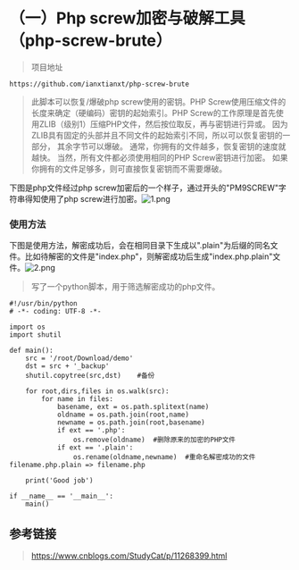 （一）Php screw加密与破解工具（php-screw-brute）
================================================

> 项目地址

    https://github.com/ianxtianxt/php-screw-brute

> 此脚本可以恢复/爆破php screw使用的密钥。PHP
> Screw使用压缩文件的长度来确定（硬编码）密钥的起始索引。PHP
> Screw的工作原理是首先使用ZLIB（级别1）压缩PHP文件，然后按位取反，再与密钥进行异或。
> 因为ZLIB具有固定的头部并且不同文件的起始索引不同，所以可以恢复密钥的一部分，
> 其余字节可以爆破。 通常，你拥有的文件越多，恢复密钥的速度就越快。
> 当然，所有文件都必须使用相同的PHP Screw密钥进行加密。
> 如果你拥有的文件足够多，则可直接恢复密钥而不需要爆破。

下图是php文件经过php
screw加密后的一个样子，通过开头的"PM9SCREW"字符串得知使用了php
screw进行加密。![1.png](/Users/aresx/Documents/VulWiki/.resource/(一)Phpscrew加密与破解工具(php-screw-brute)/media/rId21.png)

### 使用方法

下图是使用方法，解密成功后，会在相同目录下生成以".plain"为后缀的同名文件。比如待解密的文件是"index.php"，则解密成功后生成"index.php.plain"文件。![2.png](/Users/aresx/Documents/VulWiki/.resource/(一)Phpscrew加密与破解工具(php-screw-brute)/media/rId23.png)

> 写了一个python脚本，用于筛选解密成功的php文件。

    #!/usr/bin/python
    # -*- coding: UTF-8 -*-
     
    import os
    import shutil
     
    def main():
        src = '/root/Download/demo'
        dst = src + '_backup'
        shutil.copytree(src,dst)    #备份
         
        for root,dirs,files in os.walk(src):
            for name in files:
                basename, ext = os.path.splitext(name)
                oldname = os.path.join(root,name)
                newname = os.path.join(root,basename)
                if ext == '.php':
                    os.remove(oldname)  #删除原来的加密的PHP文件
                if ext == '.plain':
                    os.rename(oldname,newname)  #重命名解密成功的文件 filename.php.plain => filename.php
         
        print('Good job')
     
    if __name__ == '__main__':
        main()

参考链接
--------

> https://www.cnblogs.com/StudyCat/p/11268399.html
